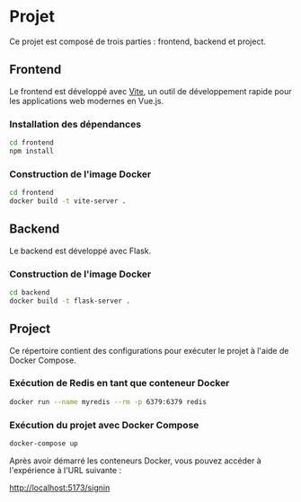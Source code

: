 # Projet

Ce projet est composé de trois parties : frontend, backend et project.

## Frontend

Le frontend est développé avec [Vite](https://vitejs.dev/), un outil de développement rapide pour les applications web modernes en Vue.js.

### Installation des dépendances

```bash
cd frontend
npm install
```

### Construction de l'image Docker

```bash
cd frontend
docker build -t vite-server .
```

## Backend

Le backend est développé avec Flask.

### Construction de l'image Docker

```bash
cd backend
docker build -t flask-server .
```

## Project

Ce répertoire contient des configurations pour exécuter le projet à l'aide de Docker Compose.

### Exécution de Redis en tant que conteneur Docker

```bash
docker run --name myredis --rm -p 6379:6379 redis
```

### Exécution du projet avec Docker Compose

```bash
docker-compose up
```

Après avoir démarré les conteneurs Docker, vous pouvez accéder à l'expérience à l'URL suivante :

[http://localhost:5173/signin](http://localhost:5173/signin)
